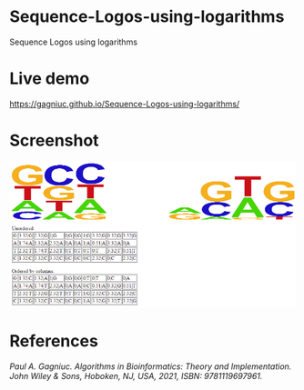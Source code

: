 # Sequence-Logos-using-logarithms
Sequence Logos using logarithms

# Live demo
https://gagniuc.github.io/Sequence-Logos-using-logarithms/

# Screenshot
![screenshot](https://github.com/Gagniuc/Sequence-Logos-using-logarithms/blob/main/Sequence%20Logos%20using%20logarithms.png)

# References

<i>Paul A. Gagniuc. Algorithms in Bioinformatics: Theory and Implementation. John Wiley & Sons, Hoboken, NJ, USA, 2021, ISBN: 9781119697961.</i>
